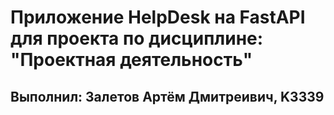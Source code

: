 # Приложение HelpDesk на FastAPI для проекта по дисциплине: "Проектная деятельность"
## Выполнил: Залетов Артём Дмитреивич, K3339

